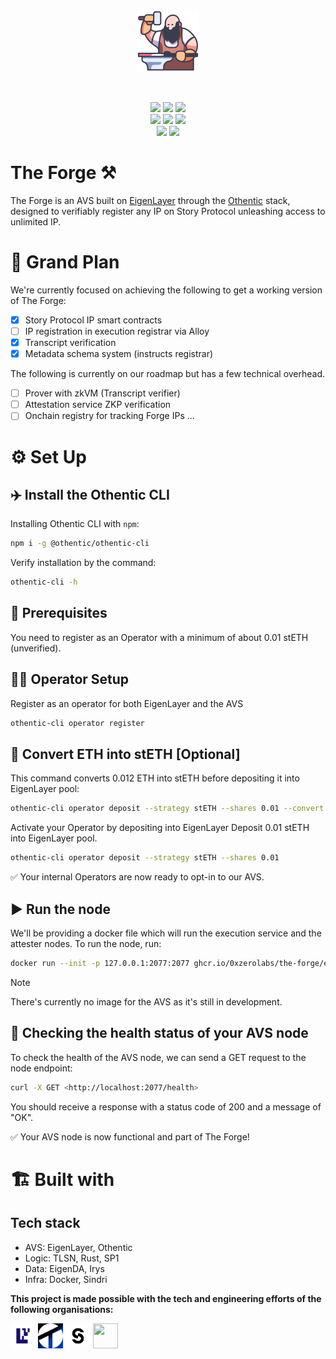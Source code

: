 <br>

<p align="center">
  <img src="./assets/medieval-100.png" width="100" alt="0xzero.org" />
</p>
<br>

<p align="center">
   <a href="https://github.com/0xZeroLabs/the-forge/network/members"><img src="https://img.shields.io/github/forks/0xZeroLabs/the-forge?style=for-the-badge&color=a8c7ff&labelColor=1a1b1f"></a>
   <img src="https://img.shields.io/github/stars/0xZeroLabs/the-forge?style=for-the-badge&logo=github&color=e6c419&labelColor=1d1b16">
   <a href="https://x.com/0xZeroOrg"><img src="https://img.shields.io/twitter/follow/0xZeroLabs.svg?style=for-the-badge&logo=x&color=e6c419&labelColor=1d1b16"></a>
   <br>
   <!-- <img src="https://img.shields.io/github/languages/count/0xZeroLabs/the-forge?style=for-the-badge&color=ffb4a2&labelColor=201a19"> -->
   <a href="https://github.com/0xZeroLabs/the-forge/issues"><img src="https://img.shields.io/github/issues/0xZeroLabs/the-forge?style=for-the-badge&color=ffb4a2&labelColor=201a19"></a>
   <a href="https://github.com/0xZeroLabs/the-forge/pulls"><img src="https://img.shields.io/github/issues-pr-raw/0xZeroLabs/the-forge?style=for-the-badge&color=ffb4a2&labelColor=201a19"></a>
   <a href="https://github.com/0xZeroLabs/the-forge/graphs/contributors"><img src="https://img.shields.io/github/contributors-anon/0xZeroLabs/the-forge?style=for-the-badge&color=ffb4a2&labelColor=201a19"></a>
   <!-- <img src="https://img.shields.io/github/languages/code-size/0xZeroLabs/the-forge?style=for-the-badge&color=ffb4a2&labelColor=201a19"> -->
<br>
  <a href="https://docs.0xzero.org"><img src="https://img.shields.io/badge/docs-%F0%9F%93%84-blue?style=for-the-badge&color=ffb4a2&labelColor=201a19"></a>
  <a href="https://github.com/0xZeroLabs/the-forge/blob/master/LICENSE"><img src="https://img.shields.io/github/license/0xZeroLabs/the-forge?style=for-the-badge&color=ffb4a2&labelColor=201a19"></a>
</p>

# The Forge ⚒

The Forge is an AVS built on [EigenLayer](https://eigenlayer.xyz) through the [Othentic](https://othentic.xyz) stack, designed to verifiably register any IP on Story Protocol unleashing access to unlimited IP.

# 🎯 Grand Plan

We're currently focused on achieving the following to get a working version of The Forge:

- [x] Story Protocol IP smart contracts
- [ ] IP registration in execution registrar via Alloy
- [x] Transcript verification
- [x] Metadata schema system (instructs registrar)

The following is currently on our roadmap but has a few technical overhead.

- [ ] Prover with zkVM (Transcript verifier)
- [ ] Attestation service ZKP verification
- [ ] Onchain registry for tracking Forge IPs ...

# ⚙️ Set Up

## ✈️ Install the Othentic CLI

Installing Othentic CLI with `npm`:

```sh
npm i -g @othentic/othentic-cli
```

Verify installation by the command:

```sh
othentic-cli -h
```

## 🧰 Prerequisites

You need to register as an Operator with a minimum of about 0.01 stETH (unverified).

## 🏋️‍♂️ Operator Setup

Register as an operator for both EigenLayer and the AVS

```sh
othentic-cli operator register
```

## 🔁 Convert ETH into stETH [Optional]

This command converts 0.012 ETH into stETH before depositing it into EigenLayer pool:

```sh
othentic-cli operator deposit --strategy stETH --shares 0.01 --convert 0.012
```

Activate your Operator by depositing into EigenLayer
Deposit 0.01 stETH into EigenLayer pool.

```sh
othentic-cli operator deposit --strategy stETH --shares 0.01
```

✅ Your internal Operators are now ready to opt-in to our AVS.

## ▶️ Run the node

We'll be providing a docker file which will run the execution service and the attester nodes. To run the node, run:

```sh
docker run --init -p 127.0.0.1:2077:2077 ghcr.io/0xzerolabs/the-forge/execution:latest
```

> [!NOTE]
> There's currently no image for the AVS as it's still in development.

## 🚀 Checking the health status of your AVS node

To check the health of the AVS node, we can send a GET request to the node endpoint:

```sh
curl -X GET <http://localhost:2077/health>
```

You should receive a response with a status code of 200 and a message of "OK".

✅ Your AVS node is now functional and part of The Forge!

# 🏗️ Built with

## Tech stack
- AVS: EigenLayer, Othentic
- Logic: TLSN, Rust, SP1
- Data: EigenDA, Irys
- Infra: Docker, Sindri

**This project is made possible with the tech and engineering efforts of the following organisations:**

<p align="left">
    <a href="https://eigenlayer.xyz" target="_blank"> <img src="assets/eigen.png" width="40", height="40"/></a>
    <a href="https://othentic.xyz" target="_blank"> <img src="assets/othentic.png" width="40", height="40"/></a>
    <a href="https://story.foundation" target="_blank"> <img src="assets/story.png" width="40", height="40"/></a>
    <a href="https://0xzero.org" target="_blank"> <img src="https://avatars.githubusercontent.com/u/164944691?s=200&v=4" width="40", height="40"/></a>
</p>
